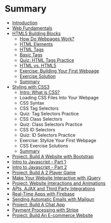 # Summary

* [Introduction](README.md)
* [Web Fundamentals](web-fundamentals.md)
* [HTML5 Building Blocks](html5-building-blocks.md)
    * [How Do Webpages Work?](how-do-webpages-work.md)
    * [HTML Elements](html-elements.md)
    * [HTML Tags](html-tags.md)
    * [Basic Tags](basic-tags.md)
    * [Quiz: HTML Tags Practice](quiz-html-tags-checkpoint.md)
    * [HTML vs. HTML5](html-vs-html5.md)
    * [Exercise: Building Your First Webpage](exercise-building-your-first-webpage.md)
    * [Exercise Solution](exercise-solution.md)
    * [Summary](ch1-summary.md)
* [Styling with CSS3](styling-with-css3.md)
    * [Intro: What is CSS?](intro-what-is-css.md)
    * Loading CSS Files Into Your Webpage
    * CSS Syntax
    * CSS Tag Selectors
    * Quiz: Tag Selectors Practice
    * CSS Class Selectors
    * Quiz: Class Selectors Practice
    * CSS ID Selectors
    * Quiz: ID Selectors Practice
    * Exercise: Stylize Your First Webpage
    * CSS Exercise Solutions
    * [Summary](ch2-summary.md)
* [Project: Build A Website with Bootstrap](project-1---bootstrap.md)
* [Intro to Javascript - Part 1](intro-to-javascript---part-1.md)
* [Intro to Javascript - Part 2](intro-to-javascript---part-2.md)
* [Project: Build A 2 Player Game](project-build-a-2-player-game-with-javascript.md)
* [Make Your Website Interactive with jQuery](make-your-website-interactive-with-jquery.md)
* [Project: Website Interactions and Animations](project-website-interactions-and-animations.md)
* [APIs, AJAX and Third Party Integrations](apis-ajax-and-third-party-integrations.md)
* [Real-Time Apps with Firebase](real-time-apps-with-firebase.md)
* [Sending Automatic Emails with Mailgun](sending-automatic-emails-via-mailgun.md)
* [Project: Build A Chat App](project-build-a-chat-app.md)
* [Payment Processing with Stripe](payment-processing-with-stripe.md)
* [Project: Build An E-commerce Website](project-build-an-e-commerce-website.md)


